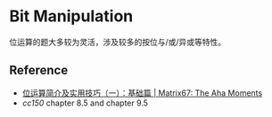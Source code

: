 # Bit Manipulation

位运算的题大多较为灵活，涉及较多的按位与/或/异或等特性。

## Reference

- [位运算简介及实用技巧（一）：基础篇 | Matrix67: The Aha Moments](http://www.matrix67.com/blog/archives/263)
- *cc150* chapter 8.5 and chapter 9.5
